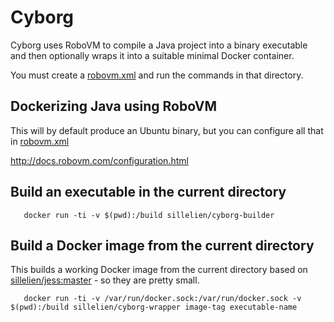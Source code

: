 # Cyborg

Cyborg uses RoboVM to compile a Java project into a binary executable and then optionally wraps it into a suitable minimal Docker container.

You must create a [robovm.xml](http://docs.robovm.com/configuration.html) and run the commands in that directory.

## Dockerizing Java using RoboVM

This will by default produce an Ubuntu binary, but you can configure all that in [robovm.xml](http://docs.robovm.com/configuration.html)

http://docs.robovm.com/configuration.html


## Build an executable in the current directory

```
   docker run -ti -v $(pwd):/build sillelien/cyborg-builder  
```

## Build a Docker image from the current directory

This builds a working Docker image from the current directory based on  [sillelien/jess:master](https://registry.hub.docker.com/u/sillelien/jess/) - so they are pretty small.

```
   docker run -ti -v /var/run/docker.sock:/var/run/docker.sock -v $(pwd):/build sillelien/cyborg-wrapper image-tag executable-name 
```
